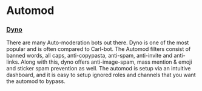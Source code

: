 # Automod

### [Dyno](https://dyno.gg)

There are many Auto-moderation bots out there. Dyno is one of the most popular and is often compared to Carl-bot. The Automod filters consist of banned words, all caps, anti-copypasta, anti-spam, anti-invite and anti-links. Along with this, dyno offers anti-image-spam, mass mention & emoji and sticker spam prevention as well. The automod is setup via an intuitive dashboard, and it is easy to setup ignored roles and channels that you want the automod to bypass.
